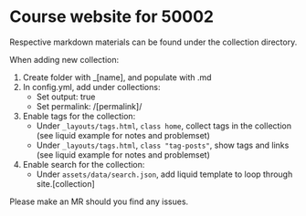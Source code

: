# Course website for 50002

Respective markdown materials can be found under the collection directory. 

When adding new collection:
1. Create folder with _[name], and populate with .md
2. In config.yml, add under collections:
    - Set output: true 
    - Set permalink: /[permalink]/
3. Enable tags for the collection:
    - Under `_layouts/tags.html`, `class home`, collect tags in the collection (see liquid example for notes and problemset)
    - Under `_layouts/tags.html`, `class "tag-posts"`, show tags and links (see liquid example for notes and problemset)
4. Enable search for the collection:
    - Under `assets/data/search.json`, add liquid template to loop through site.[collection]

Please make an MR should you find any issues. 